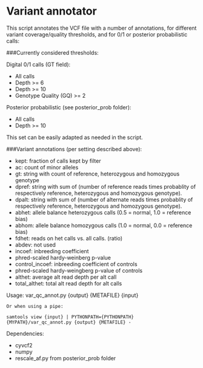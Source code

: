 # Variant annotator 

This script annotates the VCF file with a number of annotations, for different
variant coverage/quality thresholds, and for 0/1 or posterior probabilistic calls:

###Currently considered thresholds:

Digital 0/1 calls (GT field):
 - All calls
 - Depth >= 6
 - Depth >= 10
 - Genotype Quality (GQ) >= 2

Posterior probabilistic (see posterior_prob folder):
 - All calls
 - Depth >= 10

This set can be easily adapted as needed in the script.  

###Variant annotations (per setting described above):

- kept: fraction of calls kept by filter
- ac:   count of minor alleles
- gt: string with count of reference, heterozygous and homozygous genotype 
- dpref: string with sum of (number of reference reads times probablity of respectively reference, heterozygous and homozygous genotype). 
- dpalt: string with sum of (number of alternate reads times probablity of respectively reference, heterozygous and homozygous genotype). 
- abhet: allele balance heterozygous calls (0.5 = normal, 1.0 = reference bias)
- abhom: allele balance homozygous calls (1.0 = normal, 0.0 = reference bias)
- fdhet:  reads on het calls vs. all calls.  (ratio)
- abdev: not used
- incoef: inbreeding coefficient
- phred-scaled hardy-weinberg p-value
- control_incoef: inbreeding coefficient of controls
- phred-scaled hardy-weingberg p-value of controls
- althet: average alt read depth per alt call
- total_althet: total alt read depth for alt calls

Usage:
    var_qc_annot.py {output} {METAFILE} {input}

    Or when using a pipe:

    samtools view {input} | PYTHONPATH={PYTHONPATH}  {MYPATH}/var_qc_annot.py {output} {METAFILE} -

Dependencies:
- cyvcf2
- numpy
- rescale_af.py from posterior_prob folder
